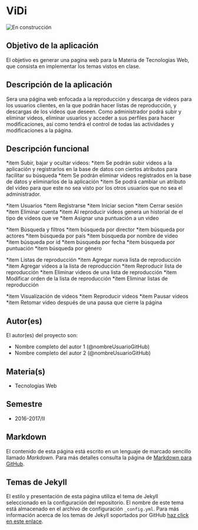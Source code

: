 # ViDi

![En construcción](https://upload.wikimedia.org/wikipedia/commons/e/ef/En_construccion.jpg)

## Objetivo de la aplicación
El objetivo es generar una pagina web para la Materia de Tecnologias Web, que consista en implementar los temas vistos en clase. 

## Descripción de la aplicación
Sera una página web enfocada a la reproducción y descarga de videos para los usuarios clientes, en la que podrán hacer listas de reproducción, y descargas de los videos que deseen. Como administrador podrá subir y eliminar videos, eliminar usuarios y acceder a sus perfiles para hacer modificaciones, así como tendrá el control de todas las actividades y modificaciones a la página.

## Descripción funcional

*item Subir, bajar y ocultar videos:
  *item Se podrán subir videos a la aplicación y registrarlos en la base de datos con ciertos atributos para facilitar su búsqueda
  *item Se podrán eliminar videos registrados en la base de datos y eliminarlos de la aplicación
  *item Se podrá cambiar un atributo del video para que este no sea visto por los otros usuarios que no sea el administrador.

*item Usuarios
  *item Registrarse
  *item Iniciar secion
  *item Cerrar sesión
  *item Eliminar cuenta
  *item Al reproducir videos genera un historial de el tipo de videos que ve
  *item Asignar una puntuación a un video

*item Búsqueda y filtros
  *item búsqueda por director
  *item búsqueda por actores
  *item búsqueda por país
  *item búsqueda por nombre de video
  *item búsqueda por id
  *item búsqueda por fecha 
  *item búsqueda por puntuación
  *item búsqueda por género 

*item Listas de reproducción
  *item Agregar nueva lista de reproducción
  *item Agregar videos a la lista de reproducción
  *item Reproducir lista de reproducción
  *item Eliminar videos de una lista de reproducción
  *item Modificar orden de la lista de reproducción
  *item Eliminar listas de reproducción

*item Visualización de videos
 *item Reproducir videos
  *item Pausar videos
  *item Retomar video después de una pausa que cierre la página


## Autor(es)
El autor(es) del proyecto son:
- Nombre completo del autor 1 (@nombreUsuarioGitHub)
- Nombre completo del autor 2 (@nombreUsuarioGitHub)

## Materia(s)
- Tecnologías Web

## Semestre
- 2016-2017/II

## Markdown
El contenido de esta página está escrito en un lenguaje de marcado sencillo llamado *Markdown*. Para más detalles consulta la página de [Markdown para GitHub](https://guides.github.com/features/mastering-markdown/).

## Temas de Jekyll
El estilo y presentación de esta página utiliza el tema de Jekyll seleccionado en la configuración del repositorio. El nombre de este tema está almacenado en el archivo de configuración `_config.yml`. Para más información acerca de los temas de Jekyll soportados por GitHub [haz click en este enlace](https://pages.github.com/themes/).
